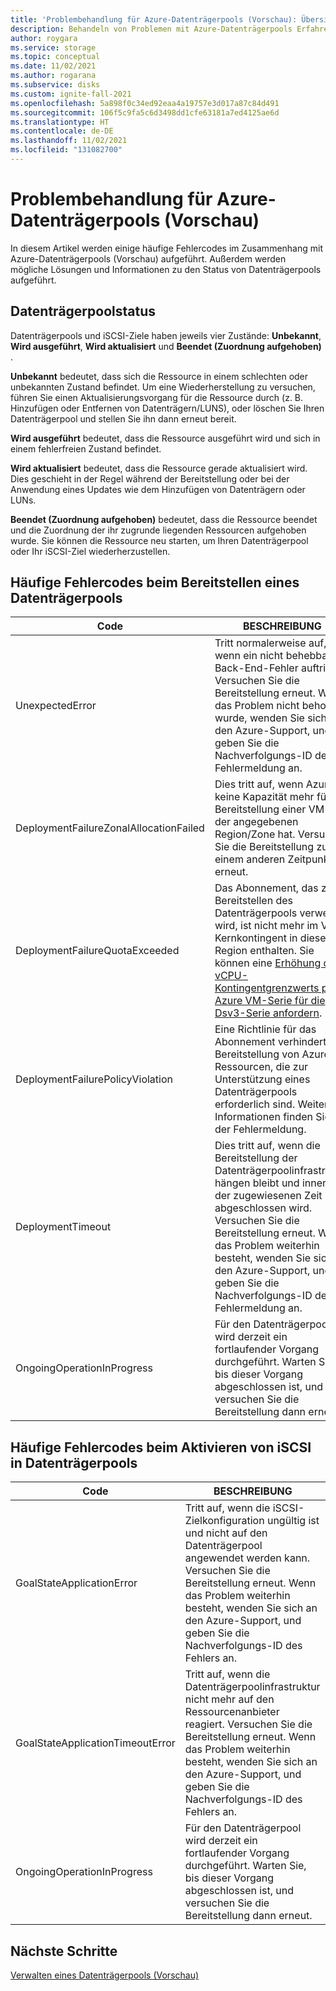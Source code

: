 ```yaml
---
title: 'Problembehandlung für Azure-Datenträgerpools (Vorschau): Übersicht'
description: Behandeln von Problemen mit Azure-Datenträgerpools Erfahren Sie mehr über häufige Fehlercodes und deren Behebung.
author: roygara
ms.service: storage
ms.topic: conceptual
ms.date: 11/02/2021
ms.author: rogarana
ms.subservice: disks
ms.custom: ignite-fall-2021
ms.openlocfilehash: 5a898f0c34ed92eaa4a19757e3d017a87c84d491
ms.sourcegitcommit: 106f5c9fa5c6d3498dd1cfe63181a7ed4125ae6d
ms.translationtype: HT
ms.contentlocale: de-DE
ms.lasthandoff: 11/02/2021
ms.locfileid: "131082700"
---
```

# <a name="troubleshoot-azure-disk-pools-preview"></a>Problembehandlung für Azure-Datenträgerpools (Vorschau)

In diesem Artikel werden einige häufige Fehlercodes im Zusammenhang mit Azure-Datenträgerpools (Vorschau) aufgeführt. Außerdem werden mögliche Lösungen und Informationen zu den Status von Datenträgerpools aufgeführt.

## <a name="disk-pool-status"></a>Datenträgerpoolstatus

Datenträgerpools und iSCSI-Ziele haben jeweils vier Zustände: **Unbekannt**, **Wird ausgeführt**, **Wird aktualisiert** und **Beendet (Zuordnung aufgehoben)** .

**Unbekannt** bedeutet, dass sich die Ressource in einem schlechten oder unbekannten Zustand befindet. Um eine Wiederherstellung zu versuchen, führen Sie einen Aktualisierungsvorgang für die Ressource durch (z. B. Hinzufügen oder Entfernen von Datenträgern/LUNS), oder löschen Sie Ihren Datenträgerpool und stellen Sie ihn dann erneut bereit.

**Wird ausgeführt** bedeutet, dass die Ressource ausgeführt wird und sich in einem fehlerfreien Zustand befindet.

**Wird aktualisiert** bedeutet, dass die Ressource gerade aktualisiert wird. Dies geschieht in der Regel während der Bereitstellung oder bei der Anwendung eines Updates wie dem Hinzufügen von Datenträgern oder LUNs.

**Beendet (Zuordnung aufgehoben)** bedeutet, dass die Ressource beendet und die Zuordnung der ihr zugrunde liegenden Ressourcen aufgehoben wurde. Sie können die Ressource neu starten, um Ihren Datenträgerpool oder Ihr iSCSI-Ziel wiederherzustellen.

## <a name="common-failure-codes-when-deploying-a-disk-pool"></a>Häufige Fehlercodes beim Bereitstellen eines Datenträgerpools
 
|Code  |BESCHREIBUNG  |
|---------|---------|
|UnexpectedError     |Tritt normalerweise auf, wenn ein nicht behebbarer Back-End-Fehler auftritt. Versuchen Sie die Bereitstellung erneut. Wenn das Problem nicht behoben wurde, wenden Sie sich an den Azure-Support, und geben Sie die Nachverfolgungs-ID der Fehlermeldung an.         |
|DeploymentFailureZonalAllocationFailed     |Dies tritt auf, wenn Azure keine Kapazität mehr für die Bereitstellung einer VM in der angegebenen Region/Zone hat. Versuchen Sie die Bereitstellung zu einem anderen Zeitpunkt erneut.         |
|DeploymentFailureQuotaExceeded     |Das Abonnement, das zum Bereitstellen des Datenträgerpools verwendet wird, ist nicht mehr im VM-Kernkontingent in dieser Region enthalten. Sie können eine [Erhöhung des vCPU-Kontingentgrenzwerts pro Azure VM-Serie für die Dsv3-Serie anfordern](../azure-portal/supportability/per-vm-quota-requests.md).         |
|DeploymentFailurePolicyViolation     |Eine Richtlinie für das Abonnement verhindert die Bereitstellung von Azure-Ressourcen, die zur Unterstützung eines Datenträgerpools erforderlich sind. Weitere Informationen finden Sie in der Fehlermeldung.         |
|DeploymentTimeout     |Dies tritt auf, wenn die Bereitstellung der Datenträgerpoolinfrastruktur hängen bleibt und innerhalb der zugewiesenen Zeit nicht abgeschlossen wird. Versuchen Sie die Bereitstellung erneut. Wenn das Problem weiterhin besteht, wenden Sie sich an den Azure-Support, und geben Sie die Nachverfolgungs-ID der Fehlermeldung an.         |
|OngoingOperationInProgress     |Für den Datenträgerpool wird derzeit ein fortlaufender Vorgang durchgeführt. Warten Sie, bis dieser Vorgang abgeschlossen ist, und versuchen Sie die Bereitstellung dann erneut.         |

## <a name="common-failure-codes-when-enabling-iscsi-on-disk-pools"></a>Häufige Fehlercodes beim Aktivieren von iSCSI in Datenträgerpools

|Code  |BESCHREIBUNG  |
|---------|---------|
|GoalStateApplicationError     |Tritt auf, wenn die iSCSI-Zielkonfiguration ungültig ist und nicht auf den Datenträgerpool angewendet werden kann. Versuchen Sie die Bereitstellung erneut. Wenn das Problem weiterhin besteht, wenden Sie sich an den Azure-Support, und geben Sie die Nachverfolgungs-ID des Fehlers an.         |
|GoalStateApplicationTimeoutError     |Tritt auf, wenn die Datenträgerpoolinfrastruktur nicht mehr auf den Ressourcenanbieter reagiert. Versuchen Sie die Bereitstellung erneut. Wenn das Problem weiterhin besteht, wenden Sie sich an den Azure-Support, und geben Sie die Nachverfolgungs-ID des Fehlers an.         |
|OngoingOperationInProgress     |Für den Datenträgerpool wird derzeit ein fortlaufender Vorgang durchgeführt. Warten Sie, bis dieser Vorgang abgeschlossen ist, und versuchen Sie die Bereitstellung dann erneut.         |

## <a name="next-steps"></a>Nächste Schritte

[Verwalten eines Datenträgerpools (Vorschau)](disks-pools-manage.md)
